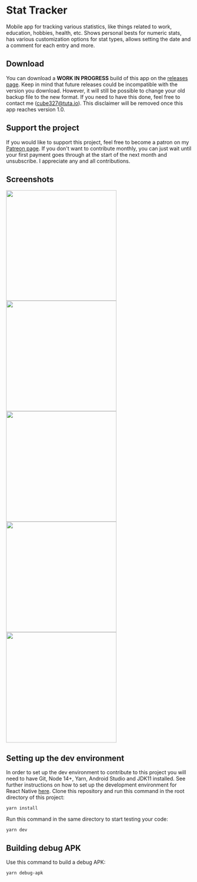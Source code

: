 # Stat Tracker

Mobile app for tracking various statistics, like things related to work, education, hobbies, health, etc. Shows personal bests for numeric stats, has various customization options for stat types, allows setting the date and a comment for each entry and more.

## Download

You can download a **WORK IN PROGRESS** build of this app on the [releases page](https://github.com/dmint789/stat-tracker/releases). Keep in mind that future releases could be incompatible with the version you download. However, it will still be possible to change your old backup file to the new format. If you need to have this done, feel free to contact me (cube327@tuta.io). This disclaimer will be removed once this app reaches version 1.0.

## Support the project

If you would like to support this project, feel free to become a patron on my [Patreon page](https://patreon.com/denimintsaev). If you don't want to contribute monthly, you can just wait until your first payment goes through at the start of the next month and unsubscribe. I appreciate any and all contributions.

## Screenshots

<img src="https://denimintsaev.com/api/stat_tracker_1.jpg" width="300"/>

<img src="https://denimintsaev.com/api/stat_tracker_2.jpg" width="300"/>

<img src="https://denimintsaev.com/api/stat_tracker_3.jpg" width="300"/>

<img src="https://denimintsaev.com/api/stat_tracker_4.jpg" width="300"/>

<img src="https://denimintsaev.com/api/stat_tracker_5.jpg" width="300"/>

## Setting up the dev environment

In order to set up the dev environment to contribute to this project you will need to have Git, Node 14+, Yarn, Android Studio and JDK11 installed. See further instructions on how to set up the development environment for React Native [here](https://reactnative.dev/docs/environment-setup). Clone this repository and run this command in the root directory of this project:

```
yarn install
```

Run this command in the same directory to start testing your code:

```
yarn dev
```

## Building debug APK

Use this command to build a debug APK:

```
yarn debug-apk
```
